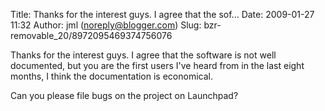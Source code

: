 Title: Thanks for the interest guys. I agree that the sof...
Date: 2009-01-27 11:32
Author: jml (noreply@blogger.com)
Slug: bzr-removable_20/8972095469374756076

Thanks for the interest guys. I agree that the software is not well
documented, but you are the first users I've heard from in the last
eight months, I think the documentation is economical.  
  
Can you please file bugs on the project on Launchpad?

